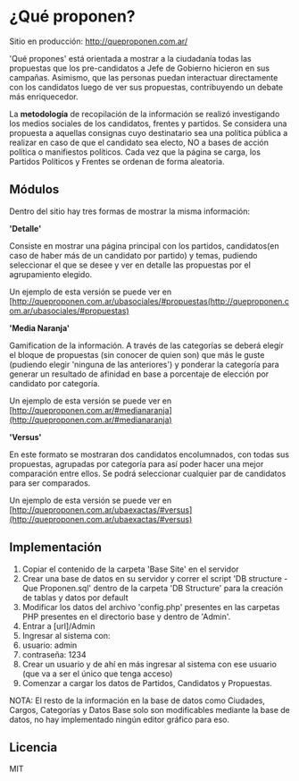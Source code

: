 # ¿Qué proponen?

Sitio en producción: http://queproponen.com.ar/


'Qué propones' está orientada a mostrar a la ciudadanía todas las propuestas que los pre-candidatos a Jefe de Gobierno hicieron en sus campañas.
Asimismo, que las personas puedan interactuar directamente con los candidatos luego de ver sus propuestas, contribuyendo un debate más enriquecedor.

La **metodología** de recopilación de la información se realizó investigando los medios sociales de los candidatos, frentes y partidos. Se considera una propuesta a aquellas consignas cuyo destinatario sea una política pública a realizar en caso de que el candidato sea electo, NO a bases de acción política o manifiestos políticos. Cada vez que la página se carga, los Partidos Políticos y Frentes se ordenan de forma aleatoria.

## Módulos

Dentro del sitio hay tres formas de mostrar la misma información:

**'Detalle'**

Consiste en mostrar una página principal con los partidos, candidatos(en caso de haber más de un candidato por partido) y temas, pudiendo seleccionar el que se desee y ver en detalle las propuestas por el agrupamiento elegido.

Un ejemplo de esta versión se puede ver en [http://queproponen.com.ar/ubasociales/#propuestas(http://queproponen.com.ar/ubasociales/#propuestas)

**'Media Naranja'**

Gamification de la información. A través de las categorías se deberá elegír el bloque de propuestas (sin conocer de quien son) que más le guste (pudiendo elegir 'ninguna de las anteriores') y ponderar la categoría para generar un resultado de afinidad en base a porcentaje de elección por candidato por categoría.

Un ejemplo de esta versión se puede ver en [http://queproponen.com.ar/#medianaranja](http://queproponen.com.ar/#medianaranja)

**'Versus'**

En este formato se mostraran dos candidatos encolumnados, con todas sus propuestas, agrupadas por categoría para así poder hacer una mejor comparación entre ellos. Se podrá seleccionar cualquier par de candidatos para ser comparados.

Un ejemplo de esta versión se puede ver en [http://queproponen.com.ar/ubaexactas/#versus](http://queproponen.com.ar/ubaexactas/#versus)
 
## Implementación

1. Copiar el contenido de la carpeta 'Base Site' en el servidor
3. Crear una base de datos en su servidor y correr el script 'DB structure - Que Proponen.sql' dentro de la carpeta 'DB Structure' para la creación de tablas y datos por default
4. Modificar los datos del archivo 'config.php' presentes en las carpetas PHP presentes en el directorio base y dentro de 'Admin'.
5. Entrar a [url]/Admin
6. Ingresar al sistema con:
  1. usuario:    admin
  2. contraseña: 1234
7. Crear un usuario y de ahí en más ingresar al sistema con ese usuario (que va a ser el único que tenga acceso)
8. Comenzar a cargar los datos de Partidos, Candidatos y Propuestas.

NOTA: El resto de la información en la base de datos como Ciudades, Cargos, Categorías y Datos Base solo son modificables mediante la base de datos, no hay implementado ningún editor gráfico para eso.

## Licencia

MIT
